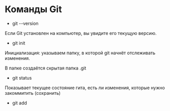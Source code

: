 # Команды Git
 - git --version 
 
 Если Git установлен на компьютер, вы увидите его текущую версию.
 -  git init  
 
 Инициализация: указываем папку, в которой git начнёт отслеживать изменения.
 
 В папке создаётся скрытая папка .git
 - git status

 Показывает текущее состояние гита, есть ли изменения, которые нужно закоммитить
 (сохранить)
 - git add
